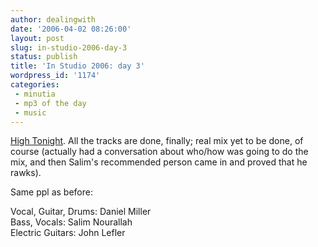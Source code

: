 ```yaml
---
author: dealingwith
date: '2006-04-02 08:26:00'
layout: post
slug: in-studio-2006-day-3
status: publish
title: 'In Studio 2006: day 3'
wordpress_id: '1174'
categories:
 - minutia
 - mp3 of the day
 - music
---
```


[High Tonight](https://danielmiller.bandcamp.com/track/high-tonight). All the tracks are done, finally; real mix yet to be done, of course (actually had a conversation about who/how was going to do the mix, and then Salim's recommended person came in and proved that he rawks).

Same ppl as before:

Vocal, Guitar, Drums: Daniel Miller  
Bass, Vocals: Salim Nourallah  
Electric Guitars: John Lefler
